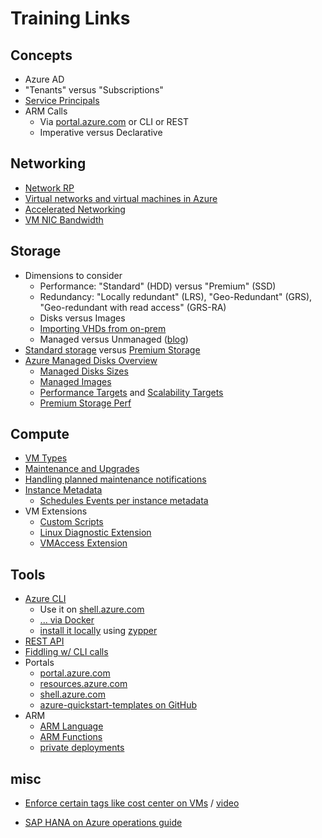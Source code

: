 # Training Links

## Concepts

- Azure AD
- "Tenants" versus "Subscriptions"
- [Service Principals](https://docs.microsoft.com/en-us/cli/azure/create-an-azure-service-principal-azure-cli)
- ARM Calls
  - Via [portal.azure.com](https://portal.azure.com/) or CLI or REST
  - Imperative versus Declarative

## Networking

- [Network RP](https://docs.microsoft.com/en-us/azure/virtual-network/resource-groups-networking)
- [Virtual networks and virtual machines in Azure](https://docs.microsoft.com/en-us/azure/virtual-machines/linux/network-overview)
- [Accelerated Networking](https://docs.microsoft.com/en-us/azure/virtual-network/create-vm-accelerated-networking-cli)
- [VM NIC Bandwidth](https://docs.microsoft.com/en-us/azure/virtual-network/virtual-machine-network-throughput)

## Storage

- Dimensions to consider
  - Performance: "Standard" (HDD) versus "Premium" (SSD)
  - Redundancy: "Locally redundant" (LRS), "Geo-Redundant" (GRS), "Geo-redundant with read access" (GRS-RA)
  - Disks versus Images
  - [Importing VHDs from on-prem](https://github.com/chgeuer/azure-opensuse-packer-distribution)
  - Managed versus Unmanaged ([blog](http://blog.geuer-pollmann.de/blog/2015/09/15/vm-ha-in-arm-needs-more-than-availabilitysets/))
- [Standard storage](https://docs.microsoft.com/en-us/azure/virtual-machines/linux/standard-storage) versus [Premium Storage](https://docs.microsoft.com/en-us/azure/virtual-machines/linux/premium-storage)
- [Azure Managed Disks Overview](https://docs.microsoft.com/en-us/azure/virtual-machines/linux/managed-disks-overview)
  - [Managed Disks Sizes](https://docs.microsoft.com/en-us/azure/virtual-machines/linux/managed-disks-overview#pricing-and-billing)
  - [Managed Images](https://docs.microsoft.com/en-us/azure/virtual-machines/linux/managed-disks-overview#images)
  - [Performance Targets](https://docs.microsoft.com/en-us/azure/virtual-machines/linux/premium-storage#scalability-and-performance-targets) and [Scalability Targets](https://docs.microsoft.com/en-us/azure/virtual-machines/linux/disk-scalability-targets)
  - [Premium Storage Perf](https://docs.microsoft.com/en-us/azure/virtual-machines/linux/premium-storage-performance)

## Compute

- [VM Types](https://docs.microsoft.com/en-us/azure/virtual-machines/linux/sizes)
- [Maintenance and Upgrades](https://docs.microsoft.com/en-us/azure/virtual-machines/linux/maintenance-and-updates)
- [Handling planned maintenance notifications](https://docs.microsoft.com/en-us/azure/virtual-machines/linux/maintenance-notifications)
- [Instance Metadata](https://docs.microsoft.com/en-us/azure/virtual-machines/linux/instance-metadata-service)
  - [Schedules Events per instance metadata](https://docs.microsoft.com/en-us/azure/virtual-machines/linux/scheduled-events)
- VM Extensions
  - [Custom Scripts](https://docs.microsoft.com/en-us/azure/virtual-machines/linux/extensions-customscript)
  - [Linux Diagnostic Extension](https://docs.microsoft.com/en-us/azure/virtual-machines/linux/diagnostic-extension)
  - [VMAccess Extension](https://docs.microsoft.com/en-us/azure/virtual-machines/linux/using-vmaccess-extension)

## Tools

- [Azure CLI](https://docs.microsoft.com/en-us/azure/azure-resource-manager/xplat-cli-azure-resource-manager)
  - Use it on [shell.azure.com](https://shell.azure.com)
  - [... via Docker](https://azure.microsoft.com/en-us/blog/run-azure-cli-as-a-docker-container-avoid-installation-and-setup/)
  - [install it locally](https://docs.microsoft.com/en-us/cli/azure/install-azure-cli?view=azure-cli-latest) using [zypper](https://docs.microsoft.com/en-us/cli/azure/install-azure-cli-zypper?view=azure-cli-latest)
- [REST API](https://docs.microsoft.com/en-us/azure/azure-resource-manager/resource-manager-rest-api)
- [Fiddling w/ CLI calls](https://github.com/chgeuer/chgeuer.github.io/blob/master/pages/AzureLogin.md)
- Portals
  - [portal.azure.com](https://portal.azure.com/)
  - [resources.azure.com](https://resources.azure.com/)
  - [shell.azure.com](https://shell.azure.com)
  - [azure-quickstart-templates on GitHub](https://github.com/azure/azure-quickstart-templates/)
- ARM
  - [ARM Language](https://docs.microsoft.com/en-us/azure/azure-resource-manager/resource-group-authoring-templates)
  - [ARM Functions](https://docs.microsoft.com/en-us/azure/azure-resource-manager/resource-group-template-functions)
  - [private deployments](https://docs.microsoft.com/en-us/azure/azure-resource-manager/resource-manager-cli-sas-token)

## misc

- [Enforce certain tags like cost center on VMs](https://docs.microsoft.com/en-us/azure/azure-policy/scripts/billing-tags-policy-init) / [video](https://channel9.msdn.com/Shows/Tuesdays-With-Corey/Corey-is-all-in-on-Azure-Policy)

- [SAP HANA on Azure operations guide](https://docs.microsoft.com/en-us/azure/virtual-machines/workloads/sap/hana-vm-operations#basic-setup-considerations)

